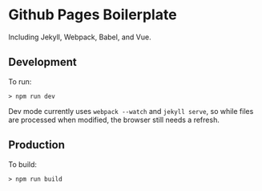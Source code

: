 # Github Pages Boilerplate

Including Jekyll, Webpack, Babel, and Vue.

## Development
To run:
```
> npm run dev
```
Dev mode currently uses `webpack --watch` and `jekyll serve`, so while files are
processed when modified, the browser still needs a refresh.

## Production
To build:
```
> npm run build
```
